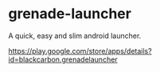 # grenade-launcher
A quick, easy and slim android launcher.

https://play.google.com/store/apps/details?id=blackcarbon.grenadelauncher
